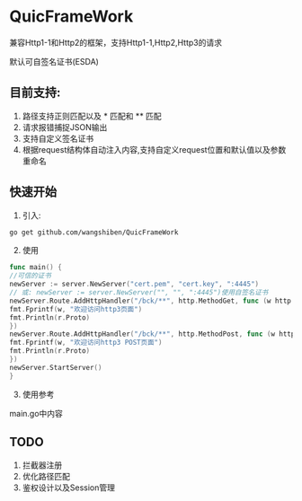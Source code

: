 # QuicFrameWork

兼容Http1-1和Http2的框架，支持Http1-1,Http2,Http3的请求

默认可自签名证书(ESDA)

## 目前支持:

1. 路径支持正则匹配以及 * 匹配和 ** 匹配
2. 请求报错捕捉JSON输出
3. 支持自定义签名证书
4. 根据request结构体自动注入内容,支持自定义request位置和默认值以及参数重命名
## 快速开始

1. 引入:

```bash
go get github.com/wangshiben/QuicFrameWork
```

2. 使用

```go
func main() {
//可信的证书      
newServer := server.NewServer("cert.pem", "cert.key", ":4445")
// 或: newServer := server.NewServer("", "", ":4445")使用自签名证书
newServer.Route.AddHttpHandler("/bck/**", http.MethodGet, func (w http.ResponseWriter, r *http.Request) {
fmt.Fprintf(w, "欢迎访问http3页面")
fmt.Println(r.Proto)
})
newServer.Route.AddHttpHandler("/bck/**", http.MethodPost, func (w http.ResponseWriter, r *http.Request) {
fmt.Fprintf(w, "欢迎访问http3 POST页面")
fmt.Println(r.Proto)
})
newServer.StartServer()
}
```

3. 使用参考

main.go中内容

## TODO

1. 拦截器注册
2. 优化路径匹配
3. 鉴权设计以及Session管理
